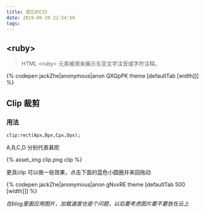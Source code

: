 ```yaml
---
title: 遗忘的CSS
date: 2019-06-20 22:54:59
tags:
---
```


##  &lt;ruby&gt; 

> HTML &lt;ruby&gt; 元素被用来展示东亚文字注音或字符注释。

{% codepen jackZhe|anonymous|anon QXQpPK theme [defaultTab [width]]] %}

## Clip 裁剪

### 用法 

```
clip:rect(Apx,Bpx,Cpx,Dpx);
```
A,B,C,D 分别代表甚麽

{% asset_img clip.png clip %}

更具clip 可以做一些效果，点击下面的蓝色小圆圈并来回拖动

{% codepen jackZhe|anonymous|anon gNvxRE theme [defaultTab 500 [width]]] %}


*在blog里面应用图片，加载速度也是个问题，以后要考虑图片要不要放在云上*